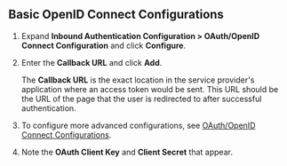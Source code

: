 ## Basic OpenID Connect Configurations

1. Expand **Inbound Authentication Configuration > OAuth/OpenID Connect Configuration** and click **Configure**.

2. Enter the **Callback URL** and click **Add**. 

    The **Callback URL** is the exact location in the service provider's application where an access token would be sent. This URL should be the URL of the page that the user is redirected to after successful authentication.
    
3. To configure more advanced configurations, see [OAuth/OpenID Connect Configurations](../../authenticate/oauth-app-config-advanced). 

4. Note the **OAuth Client Key** and **Client Secret** that appear. 
